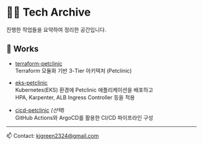 # 👨‍💻 Tech Archive

진행한 작업들을 요약하여 정리한 공간입니다.  

## 📌 Works
- [terraform-petclinic](https://github.com/kjgreen2324/terraform-petclinic)  
  Terraform 모듈화 기반 3-Tier 아키텍처 (Petclinic)  

- [eks-petclinic](https://github.com/경지님아이디/eks-petclinic)  
  Kubernetes(EKS) 환경에 Petclinic 애플리케이션을 배포하고  
  HPA, Karpenter, ALB Ingress Controller 등을 적용  

- [cicd-petclinic](https://github.com/경지님아이디/cicd-petclinic) *(선택)*  
  GitHub Actions와 ArgoCD를 활용한 CI/CD 파이프라인 구성  

---

📫 Contact: kjgreen2324@gmail.com
